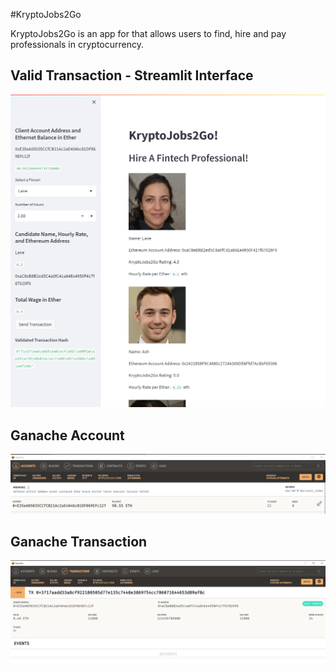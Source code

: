 #KryptoJobs2Go

KryptoJobs2Go is an app for that allows users to find, hire and pay professionals in cryptocurrency.

## Valid Transaction - Streamlit Interface
![image](Valid_Transaction.png)

## Ganache Account
![image](Ganache_Accounts.png)

## Ganache Transaction
![image](Ganache_Transactions.png)